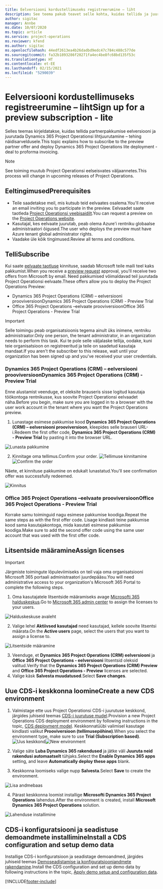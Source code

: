 ```yaml
---
title: Eelversiooni kordustellimuseks registreerumine – liht
description: See teema pakub teavet selle kohta, kuidas tellida ja juurutada Project Operations Lite’i juurutust – tehing näidisarveldusele.
author: sigitac
manager: Annbe
ms.date: 10/07/2020
ms.topic: article
ms.service: project-operations
ms.reviewer: kfend
ms.author: sigitac
ms.openlocfilehash: 44edf2613ea4b26dadbd9edc47c784c488c577de
ms.sourcegitcommit: fa32b1893286f20271fa4ec4be8fc68bd135f53c
ms.translationtype: HT
ms.contentlocale: et-EE
ms.lasthandoff: 02/15/2021
ms.locfileid: "5290039"
---
```

# <a name="sign-up-for-a-preview-subscription---lite"></a><span data-ttu-id="0dbdf-103">Eelversiooni kordustellimuseks registreerumine – liht</span><span class="sxs-lookup"><span data-stu-id="0dbdf-103">Sign up for a preview subscription - lite</span></span> 

<span data-ttu-id="0dbdf-104">Selles teemas kirjeldatakse, kuidas tellida partnerpakkumise eelversiooni ja juurutada Dynamics 365 Project Operationsi  lihtjuurutamine – tehing näidisarveldusele.</span><span class="sxs-lookup"><span data-stu-id="0dbdf-104">This topic explains how to subscribe to the preview partner offer and deploy Dynamics 365 Project Operations lite deployment - deal to proforma invoicing.</span></span>

> [!NOTE]
> <span data-ttu-id="0dbdf-105">See toiming muutub Project Operationsi eelseisvates väljaannetes.</span><span class="sxs-lookup"><span data-stu-id="0dbdf-105">This process will change in upcoming releases of Project Operations.</span></span>

## <a name="prerequisites"></a><span data-ttu-id="0dbdf-106">Eeltingimused</span><span class="sxs-lookup"><span data-stu-id="0dbdf-106">Prerequisites</span></span>

- <span data-ttu-id="0dbdf-107">Teile saadetakse meil, mis kutsub teid eelvaates osalema.</span><span class="sxs-lookup"><span data-stu-id="0dbdf-107">You'll receive an email inviting you to participate in the preview.</span></span> <span data-ttu-id="0dbdf-108">Eelvaadet saate taotleda [Project Operationsi veebisaidilt](https://dynamics.microsoft.com/en-us/project-operations/overview/).</span><span class="sxs-lookup"><span data-stu-id="0dbdf-108">You can request a preview on the [Project Operations website](https://dynamics.microsoft.com/en-us/project-operations/overview/).</span></span>
- <span data-ttu-id="0dbdf-109">Kasutajal, kes eelvaate juurutab, peab olema Azure'i rentniku globaalse administraatori õigused.</span><span class="sxs-lookup"><span data-stu-id="0dbdf-109">The user who deploys the preview must have Azure tenant global administrator rights.</span></span>
- <span data-ttu-id="0dbdf-110">Vaadake üle kõik tingimused.</span><span class="sxs-lookup"><span data-stu-id="0dbdf-110">Review all terms and conditions.</span></span>

## <a name="subscribe"></a><span data-ttu-id="0dbdf-111">Telli</span><span class="sxs-lookup"><span data-stu-id="0dbdf-111">Subscribe</span></span>

<span data-ttu-id="0dbdf-112">Kui saate [eelvaate taotluse](https://forms.office.com/FormsPro/Pages/ResponsePage.aspx?id=v4j5cvGGr0GRqy180BHbR56j8lZs0FdAvwT75_WNFyxUMkRDV1NYQU5TNjE2VjhKOVBUNVg2R0s1NC4u) kinnituse, saadab Microsoft teile maili teel kaks pakkumist.</span><span class="sxs-lookup"><span data-stu-id="0dbdf-112">When you receive a [preview request](https://forms.office.com/FormsPro/Pages/ResponsePage.aspx?id=v4j5cvGGr0GRqy180BHbR56j8lZs0FdAvwT75_WNFyxUMkRDV1NYQU5TNjE2VjhKOVBUNVg2R0s1NC4u) approval, you'll receive two offers from Microsoft by email.</span></span> <span data-ttu-id="0dbdf-113">Need pakkumised võimaldavad teil juurutada Project Operationsi eelvaate.</span><span class="sxs-lookup"><span data-stu-id="0dbdf-113">These offers allow you to deploy the Project Operations Preview:</span></span>

- <span data-ttu-id="0dbdf-114">Dynamics 365 Project Operations (CRM) – eelversiooni prooviversioon</span><span class="sxs-lookup"><span data-stu-id="0dbdf-114">Dynamics 365 Project Operations (CRM) - Preview Trial</span></span>
- <span data-ttu-id="0dbdf-115">Office 365 Project Operations –eelvaate prooviversioon</span><span class="sxs-lookup"><span data-stu-id="0dbdf-115">Office 365 Project Operations - Preview Trial</span></span>

> [!IMPORTANT]
> <span data-ttu-id="0dbdf-116">Selle toimingu peab organisatsioonis tegema ainult üks inimene, rentniku administraator.</span><span class="sxs-lookup"><span data-stu-id="0dbdf-116">Only one person, the tenant administrator, in an organization needs to perform this task.</span></span> <span data-ttu-id="0dbdf-117">Kui te pole selle väljalaske tellija, oodake, kuni teie organisatsioon on registreeritud ja teile on saadetud kasutaja mandaat.</span><span class="sxs-lookup"><span data-stu-id="0dbdf-117">If you aren't the subscriber to this release, wait until your organization has been signed up and you've received your user credentials.</span></span>

### <a name="dynamics-365-project-operations-crm---preview-trial"></a><span data-ttu-id="0dbdf-118">Dynamics 365 Project Operations (CRM) – eelversiooni prooviversioon</span><span class="sxs-lookup"><span data-stu-id="0dbdf-118">Dynamics 365 Project Operations (CRM) - Preview Trial</span></span> 

<span data-ttu-id="0dbdf-119">Enne alustamist veenduge, et oleksite brauseris sisse logitud kasutaja töökontoga rentnikusse, kus soovite Project Operationsi eelvaadet näha.</span><span class="sxs-lookup"><span data-stu-id="0dbdf-119">Before you begin, make sure you are logged in to a browser with the user work account in the tenant where you want the Project Operations preview.</span></span>

1. <span data-ttu-id="0dbdf-120">Lunastage esimese pakkumise kood **Dynamics 365 Project Operations (CRM) – eelversiooni prooviversioon**, kleepides selle brauseri URL-i.</span><span class="sxs-lookup"><span data-stu-id="0dbdf-120">Redeem the first offer code, **Dynamics 365 Project Operations (CRM) - Preview Trial** by pasting it into the browser URL.</span></span>

![Lunasta pakkumine](./media/16RedeemFirstOfferNew.png)

2. <span data-ttu-id="0dbdf-122">Kinnitage oma tellimus.</span><span class="sxs-lookup"><span data-stu-id="0dbdf-122">Confirm your order.</span></span>
<span data-ttu-id="0dbdf-123">![Tellimuse kinnitamine](./media/17ConfirmOrderNew.png)</span><span class="sxs-lookup"><span data-stu-id="0dbdf-123">![Confirm the order](./media/17ConfirmOrderNew.png)</span></span>

<span data-ttu-id="0dbdf-124">Näete, et kinnituse pakkumine on edukalt lunastatud.</span><span class="sxs-lookup"><span data-stu-id="0dbdf-124">You'll see confirmation offer was successfully redeemed.</span></span>

![Kinnitus](./media/18OrderConfirmationNew.png)

### <a name="office-365-project-operations---preview-trial"></a><span data-ttu-id="0dbdf-126">Office 365 Project Operations –eelvaate prooviversioon</span><span class="sxs-lookup"><span data-stu-id="0dbdf-126">Office 365 Project Operations - Preview Trial</span></span>

<span data-ttu-id="0dbdf-127">Korrake samu toiminguid nagu esimese pakkumise koodiga.</span><span class="sxs-lookup"><span data-stu-id="0dbdf-127">Repeat the same steps as with the first offer code.</span></span> <span data-ttu-id="0dbdf-128">Lisage kindlasti teine pakkumise kood sama kasutajakontoga, mida kasutati esimese pakkumise koodiga.</span><span class="sxs-lookup"><span data-stu-id="0dbdf-128">Make sure to add the second offer code using the same user account that was used with the first offer code.</span></span>

## <a name="assign-licenses"></a><span data-ttu-id="0dbdf-129">Litsentside määramine</span><span class="sxs-lookup"><span data-stu-id="0dbdf-129">Assign licenses</span></span>

> [!IMPORTANT]
> <span data-ttu-id="0dbdf-130">Järgmiste toimingute lõpuleviimiseks on teil vaja oma organisatsiooni Microsoft 365 portaali administraatori juurdepääsu.</span><span class="sxs-lookup"><span data-stu-id="0dbdf-130">You will need administrative access to your organization's Microsoft 365 Portal to complete the following steps.</span></span>


1. <span data-ttu-id="0dbdf-131">Oma kasutajatele litsentside määramiseks avage [Microsofti 365 halduskeskus](https://portal.office.com/).</span><span class="sxs-lookup"><span data-stu-id="0dbdf-131">Go to [Microsoft 365 admin center](https://portal.office.com/) to assign the licenses to your users.</span></span>

![Halduskeskuse avaleht](./media/14AdminPortal.png)

2. <span data-ttu-id="0dbdf-133">Valige lehel **Aktiivsed kasutajad** need kasutajad, kellele soovite litsentsi määrata.</span><span class="sxs-lookup"><span data-stu-id="0dbdf-133">On the **Active users** page, select the users that you want to assign a license to.</span></span>

![Litsentside määramine](./media/15AssignLicenses.png)

3. <span data-ttu-id="0dbdf-135">Veenduge, et **Dynamics 365 Project Operations (CRM) eelversiooni** ja **Office 365 Project Operations - eelversiooni** litsentsid oleksid valitud.</span><span class="sxs-lookup"><span data-stu-id="0dbdf-135">Verify that the **Dynamics 365 Project Operations (CRM) Preview** and **Office 365 Project Operations - Preview** licenses are selected.</span></span> 
4. <span data-ttu-id="0dbdf-136">Valige käsk **Salvesta muudatused**.</span><span class="sxs-lookup"><span data-stu-id="0dbdf-136">Select **Save changes**.</span></span>

## <a name="create-a-new-cds-environment"></a><span data-ttu-id="0dbdf-137">Uue CDS-i keskkonna loomine</span><span class="sxs-lookup"><span data-stu-id="0dbdf-137">Create a new CDS environment</span></span>

1. <span data-ttu-id="0dbdf-138">Valmistage ette uus Project Operationsi CDS-i juurutuse keskkond, järgides juhiseid teemas [CDS-i juurutuse mudel](lite-deployment.md).</span><span class="sxs-lookup"><span data-stu-id="0dbdf-138">Provision a new Project Operations CDS deployment environment by following instructions in the topic, [CDS deployment model](lite-deployment.md).</span></span> <span data-ttu-id="0dbdf-139">Keskkonnatüübi valimisel kasutage kindlasti valikut **Prooviversioon (tellimusepõhine)**.</span><span class="sxs-lookup"><span data-stu-id="0dbdf-139">When you select the environment type, make sure to use **Trial (Subscription based)**.</span></span>
<span data-ttu-id="0dbdf-140">![Uus keskkond](./media/19CreateEnvironment.png)</span><span class="sxs-lookup"><span data-stu-id="0dbdf-140">![New environment](./media/19CreateEnvironment.png)</span></span>

2. <span data-ttu-id="0dbdf-141">Valige säte **Luba Dynamics 365 rakendused** ja jätke väli **Juuruta neid rakendusi automaatselt** tühjaks.</span><span class="sxs-lookup"><span data-stu-id="0dbdf-141">Select the **Enable Dynamics 365 apps** setting, and leave **Automatically deploy these apps** blank.</span></span>  
3. <span data-ttu-id="0dbdf-142">Keskkonna loomiseks valige nupp **Salvesta**.</span><span class="sxs-lookup"><span data-stu-id="0dbdf-142">Select **Save** to create the environment.</span></span>

![Lisa andmebaas](./media/20CreateEnvironment1.png)

4. <span data-ttu-id="0dbdf-144">Pärast keskkonna loomist installige **Microsofti Dynamics 365 Project Operations** lahendus.</span><span class="sxs-lookup"><span data-stu-id="0dbdf-144">After the environment is created, install **Microsoft Dynamics 365 Project Operations** solution.</span></span> 

![Lahenduse installimine](./media/21InstallSolution.png)

## <a name="install-a-cds-configuration-and-setup-demo-data"></a><span data-ttu-id="0dbdf-146">CDS-i konfiguratsiooni ja seadistuse demoandmete installimine</span><span class="sxs-lookup"><span data-stu-id="0dbdf-146">Install a CDS configuration and setup demo data</span></span>

<span data-ttu-id="0dbdf-147">Installige CDS-i konfiguratsioon ja seadistage demoandmed, järgides juhiseid teemas [Demoseadistamise ja konfiguratsiooniandmete rakendamine](lite-apply-demo-setup-config-data.md).</span><span class="sxs-lookup"><span data-stu-id="0dbdf-147">Install the CDS configuration and set up demo data by following instructions in the topic, [Apply demo setup and configuration data](lite-apply-demo-setup-config-data.md).</span></span>


[!INCLUDE[footer-include](../includes/footer-banner.md)]